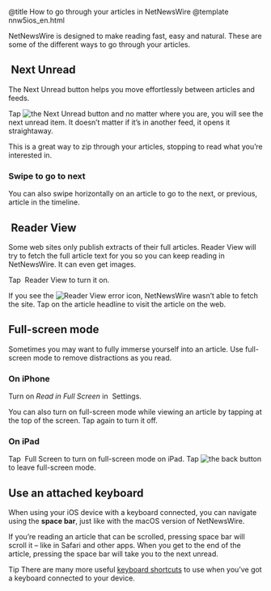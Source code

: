 @title How to go through your articles in NetNewsWire
@template nnw5ios_en.html

NetNewsWire is designed to make reading fast, easy and natural. These are some of the different ways to go through your articles.



<img src="../../../images/ios-icon-next_unread.png" alt="" class="ios-inline-button" style="vertical-align: -0.15em;" /> Next Unread
----------------------------------------------------------------------------

The Next Unread button helps you move effortlessly between articles and feeds.

Tap <img src="../../../images/ios-icon-next_unread.png" alt="the Next Unread button" class="ios-inline-button" /> and no matter where you are, you will see the next unread item. It doesn’t matter if it’s in another feed, it opens it straightaway.

This is a great way to zip through your articles, stopping to read what you’re interested in.

### Swipe to go to next

You can also swipe horizontally on an article to go to the next, or previous, article in the timeline.


<img src="../../../images/ios-icon-reader_view.png" alt="" class="ios-inline-button" style="vertical-align: -0.15em;" /> Reader View
----------------------------------------------------------------------------

Some web sites only publish extracts of their full articles. Reader View will try to fetch the full article text for you so you can keep reading in NetNewsWire. It can even get images.

Tap <img src="../../../images/ios-icon-reader_view.png" alt="" class="ios-inline-button" /> Reader View to turn it on.

If you see the <img src="../../../images/ios-icon-reader_view_error.png" alt="Reader View error" class="ios-inline-button" /> icon, NetNewsWire wasn’t able to fetch the site. Tap on the article headline to visit the article on the web.



Full-screen mode
----------------

Sometimes you may want to fully immerse yourself into an article. Use full-screen mode to remove distractions as you read.

### On iPhone

Turn on *Read in Full Screen* in <img src="../../../images/ios-icon-settings.png" alt="" class="ios-inline-button-large" /> Settings.

You can also turn on full-screen mode while viewing an article by tapping at the top of the screen. Tap again to turn it off.


### On iPad

Tap <img src="../../../images/ios-icon-full_screen.png" alt="" class="ios-inline-button" /> Full Screen to turn on full-screen mode on iPad. Tap <img src="../../../images/ios-icon-back.png" alt="the back button" class="ios-inline-button" /> to leave full-screen mode.




Use an attached keyboard
------------------------

When using your iOS device with a keyboard connected, you can navigate using the **space bar**, just like with the macOS version of NetNewsWire.

If you’re reading an article that can be scrolled, pressing space bar will scroll it – like in Safari and other apps. When you get to the end of the article, pressing the space bar will take you to the next unread.

<span class="badge-small">Tip</span> There are many more useful [keyboard shortcuts](keyboard-shortcuts) to use when you’ve got a keyboard connected to your device.